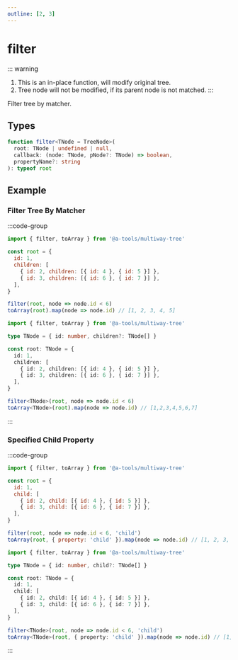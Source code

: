 ```yaml
---
outline: [2, 3]
---
```


# filter

::: warning
1. This is an in-place function, will modify original tree.
2. Tree node will not be modified, if its parent node is not matched.
:::

Filter tree by matcher.

## Types

```ts
function filter<TNode = TreeNode>(
  root: TNode | undefined | null,
  callback: (node: TNode, pNode?: TNode) => boolean,
  propertyName?: string
): typeof root
```

## Example

### Filter Tree By Matcher

:::code-group

```js [javascript]
import { filter, toArray } from '@a-tools/multiway-tree'

const root = {
  id: 1,
  children: [
    { id: 2, children: [{ id: 4 }, { id: 5 }] },
    { id: 3, children: [{ id: 6 }, { id: 7 }] },
  ],
}

filter(root, node => node.id < 6)
toArray(root).map(node => node.id) // [1, 2, 3, 4, 5]
```

```ts [javascript]
import { filter, toArray } from '@a-tools/multiway-tree'

type TNode = { id: number, children?: TNode[] }

const root: TNode = {
  id: 1,
  children: [
    { id: 2, children: [{ id: 4 }, { id: 5 }] },
    { id: 3, children: [{ id: 6 }, { id: 7 }] },
  ],
}

filter<TNode>(root, node => node.id < 6)
toArray<TNode>(root).map(node => node.id) // [1,2,3,4,5,6,7]
```

:::

### Specified Child Property

:::code-group

```js [javascript]
import { filter, toArray } from '@a-tools/multiway-tree'

const root = {
  id: 1,
  child: [
    { id: 2, child: [{ id: 4 }, { id: 5 }] },
    { id: 3, child: [{ id: 6 }, { id: 7 }] },
  ],
}

filter(root, node => node.id < 6, 'child')
toArray(root, { property: 'child' }).map(node => node.id) // [1, 2, 3, 4, 5]
```

```ts [javascript]
import { filter, toArray } from '@a-tools/multiway-tree'

type TNode = { id: number, child?: TNode[] }

const root: TNode = {
  id: 1,
  child: [
    { id: 2, child: [{ id: 4 }, { id: 5 }] },
    { id: 3, child: [{ id: 6 }, { id: 7 }] },
  ],
}

filter<TNode>(root, node => node.id < 6, 'child')
toArray<TNode>(root, { property: 'child' }).map(node => node.id) // [1,2,3,4,5,6,7]
```

:::

